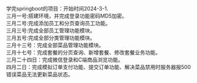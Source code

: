 学完springboot的项目：开始时间2024-3-1.  
三月一号:搭建环境，并完成登录功能密码MD5加密。  
三月二号:完成添加员工和分页查询员工功能。  
三月三号:完成全部员工管理功能模块。  
三月五号:完成全部分类管理功能模块。  
三月十三号：完成全部菜品管理功能模块。  
三月十七号：完成套餐的分页查询、新增套餐、修改套餐业务功能。  
三月二十四日：完成微信登录和C端商品浏览功能。  
四月二日：完成模拟订单支付功能、提交订单功能、解决菜品禁用时服务器报500错误菜品无法更新菜品状态。

